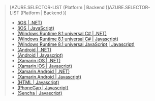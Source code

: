 > [AZURE.SELECTOR-LIST (Platform | Backend )]AZURE.SELECTOR-LIST (Platform | Backend )]
> 
> * [(iOS | .NET)](../articles/mobile-services-dotnet-backend-ios-get-started.md)
> * [(iOS | JavaScript)](../articles/mobile-services-ios-get-started.md)
> * [(Windows Runtime 8.1 universal C# | .NET)](../articles/mobile-services-dotnet-backend-windows-store-dotnet-get-started.md)
> * [(Windows Runtime 8.1 universal C# | Javascript)](../articles/mobile-services-javascript-backend-windows-store-dotnet-get-started.md)
> * [(Windows Runtime 8.1 universal JavaScript | Javascript)](../articles/mobile-services-javascript-backend-windows-store-javascript-get-started.md)
> * [(Android | .NET)](../articles/mobile-services-dotnet-backend-android-get-started.md)
> * [(Android | Javascript)](../articles/mobile-services-android-get-started.md)
> * [(Xamarin.iOS | .NET)](../articles/mobile-services-dotnet-backend-xamarin-ios-get-started.md)
> * [(Xamarin.iOS | Javascript)](../articles/partner-xamarin-mobile-services-ios-get-started.md)
> * [(Xamarin.Android | .NET)](../articles/mobile-services-dotnet-backend-xamarin-android-get-started.md)
> * [(Xamarin.Android | Javascript)](../articles/partner-xamarin-mobile-services-android-get-started.md)
> * [(HTML | Javascript)](../articles/mobile-services-html-get-started.md)
> * [(PhoneGap | Javascript)](../articles/mobile-services-javascript-backend-phonegap-get-started.md)
> * [(Sencha | Javascript)](../articles/partner-sencha-mobile-services-get-started.md)
> 
> 
